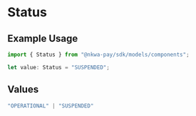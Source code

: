 # Status

## Example Usage

```typescript
import { Status } from "@nkwa-pay/sdk/models/components";

let value: Status = "SUSPENDED";
```

## Values

```typescript
"OPERATIONAL" | "SUSPENDED"
```